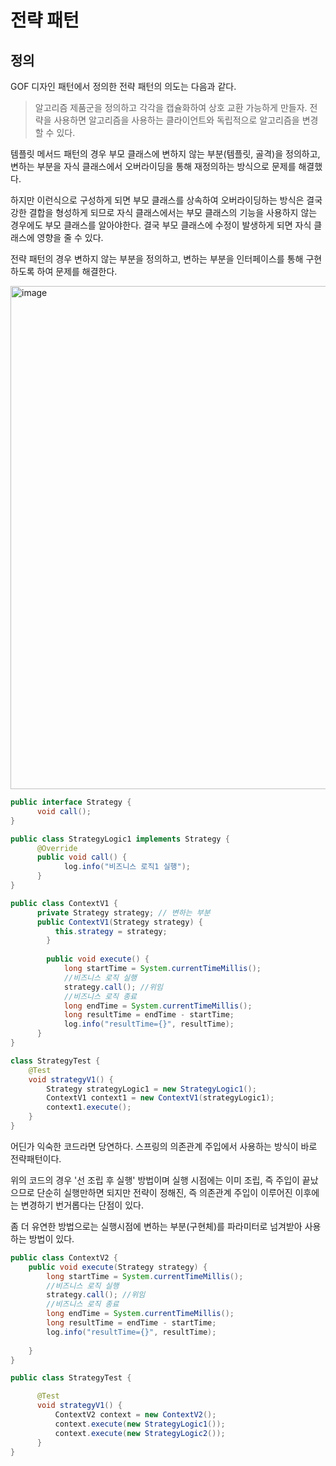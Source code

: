 # 전략 패턴

## 정의

GOF 디자인 패턴에서 정의한 전략 패턴의 의도는 다음과 같다.
> 알고리즘 제품군을 정의하고 각각을 캡슐화하여 상호 교환 가능하게 만들자. 
> 전략을 사용하면 알고리즘을 사용하는 클라이언트와 독립적으로 알고리즘을 변경할 수 있다.

템플릿 메서드 패턴의 경우 부모 클래스에 변하지 않는 부분(템플릿, 골격)을 정의하고, 변하는 부분을
자식 클래스에서 오버라이딩을 통해 재정의하는 방식으로 문제를 해결했다.

하지만 이런식으로 구성하게 되면 부모 클래스를 상속하여 오버라이딩하는 방식은 결국 강한 결합을 형성하게 되므로
자식 클래스에서는 부모 클래스의 기능을 사용하지 않는 경우에도 부모 클래스를 알아야한다.
결국 부모 클래스에 수정이 발생하게 되면 자식 클래스에 영향을 줄 수 있다.

전략 패턴의 경우 변하지 않는 부분을 정의하고, 변하는 부분을 인터페이스를 통해 구현하도록 하여 문제를 해결한다.


<img width="805" alt="image" src="https://user-images.githubusercontent.com/53935439/209493636-0927e593-4de7-488c-b562-117613a7ff45.png">

```java
public interface Strategy {
      void call();
}
```
```java
public class StrategyLogic1 implements Strategy {
      @Override
      public void call() {
            log.info("비즈니스 로직1 실행"); 
      }
}
```
```java
public class ContextV1 {
      private Strategy strategy; // 변하는 부분
      public ContextV1(Strategy strategy) { 
          this.strategy = strategy; 
        }
        
        public void execute() {
            long startTime = System.currentTimeMillis(); 
            //비즈니스 로직 실행
            strategy.call(); //위임
            //비즈니스 로직 종료
            long endTime = System.currentTimeMillis(); 
            long resultTime = endTime - startTime; 
            log.info("resultTime={}", resultTime);
      } 
}
```
```java
class StrategyTest {
    @Test
    void strategyV1() {
        Strategy strategyLogic1 = new StrategyLogic1();
        ContextV1 context1 = new ContextV1(strategyLogic1);
        context1.execute();
    }
}
```
어딘가 익숙한 코드라면 당연하다. 스프링의 의존관계 주입에서 사용하는 방식이 바로 전략패턴이다.

위의 코드의 경우 '선 조립 후 실행' 방법이며 실행 시점에는 이미 조립, 즉 주입이 끝났으므로 단순히 실행만하면 되지만
전략이 정해진, 즉 의존관계 주입이 이루어진 이후에는 변경하기 번거롭다는 단점이 있다.

좀 더 유연한 방법으로는 실행시점에 변하는 부분(구현체)를 파라미터로 넘겨받아 사용하는 방법이 있다.

```java
public class ContextV2 {
    public void execute(Strategy strategy) {
        long startTime = System.currentTimeMillis(); 
        //비즈니스 로직 실행
        strategy.call(); //위임
        //비즈니스 로직 종료
        long endTime = System.currentTimeMillis(); 
        long resultTime = endTime - startTime; 
        log.info("resultTime={}", resultTime);
           
    } 
}
```
```java
public class StrategyTest {

      @Test
      void strategyV1() {
          ContextV2 context = new ContextV2();
          context.execute(new StrategyLogic1());
          context.execute(new StrategyLogic2());
      } 
}
```